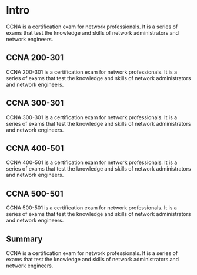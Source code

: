 # Intro

CCNA is a certification exam for network professionals. It is a series of exams that test the knowledge and skills of network administrators and network engineers.

## CCNA 200-301

CCNA 200-301 is a certification exam for network professionals. It is a series of exams that test the knowledge and skills of network administrators and network engineers.

## CCNA 300-301

CCNA 300-301 is a certification exam for network professionals. It is a series of exams that test the knowledge and skills of network administrators and network engineers.

## CCNA 400-501

CCNA 400-501 is a certification exam for network professionals. It is a series of exams that test the knowledge and skills of network administrators and network engineers.

## CCNA 500-501

CCNA 500-501 is a certification exam for network professionals. It is a series of exams that test the knowledge and skills of network administrators and network engineers.

## Summary

CCNA is a certification exam for network professionals. It is a series of exams that test the knowledge and skills of network administrators and network engineers.

